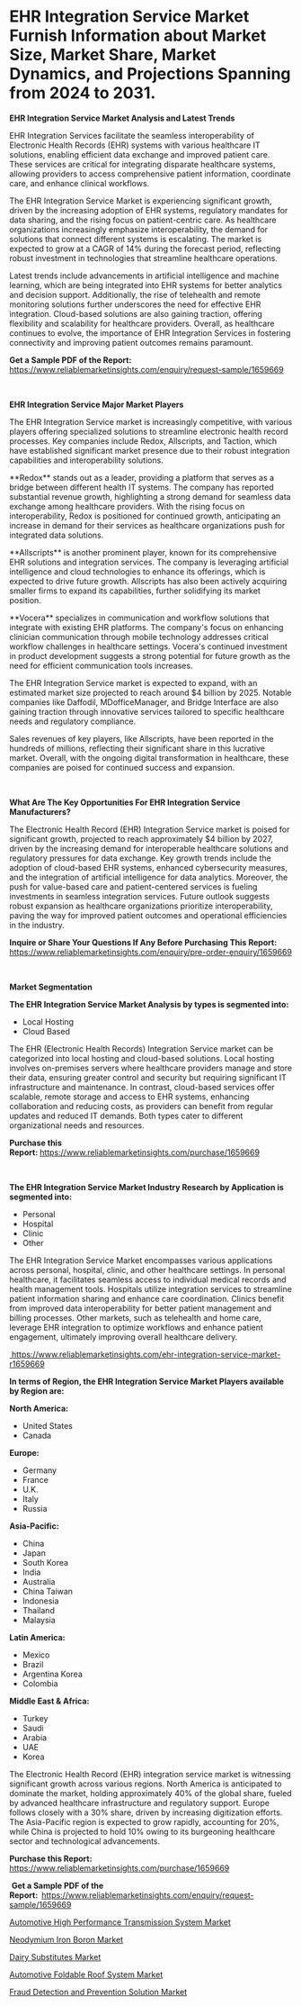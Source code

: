 <p><h1>EHR Integration Service Market Furnish Information about Market Size, Market Share, Market Dynamics, and Projections Spanning from 2024 to 2031.</h1></p><p><strong>EHR Integration Service Market Analysis and Latest Trends</strong></p>
<p><p>EHR Integration Services facilitate the seamless interoperability of Electronic Health Records (EHR) systems with various healthcare IT solutions, enabling efficient data exchange and improved patient care. These services are critical for integrating disparate healthcare systems, allowing providers to access comprehensive patient information, coordinate care, and enhance clinical workflows.</p><p>The EHR Integration Service Market is experiencing significant growth, driven by the increasing adoption of EHR systems, regulatory mandates for data sharing, and the rising focus on patient-centric care. As healthcare organizations increasingly emphasize interoperability, the demand for solutions that connect different systems is escalating. The market is expected to grow at a CAGR of 14% during the forecast period, reflecting robust investment in technologies that streamline healthcare operations.</p><p>Latest trends include advancements in artificial intelligence and machine learning, which are being integrated into EHR systems for better analytics and decision support. Additionally, the rise of telehealth and remote monitoring solutions further underscores the need for effective EHR integration. Cloud-based solutions are also gaining traction, offering flexibility and scalability for healthcare providers. Overall, as healthcare continues to evolve, the importance of EHR Integration Services in fostering connectivity and improving patient outcomes remains paramount.</p></p>
<p><strong>Get a Sample PDF of the Report:&nbsp;</strong> <a href="https://www.reliablemarketinsights.com/enquiry/request-sample/1659669?utm_campaign=1197&utm_medium=2&utm_source=Github&utm_content=ia&utm_term=03102024&utm_id=ehr-integration-service">https://www.reliablemarketinsights.com/enquiry/request-sample/1659669</a></p>
<p>&nbsp;</p>
<p><strong>EHR Integration Service Major Market Players</strong></p>
<p><p>The EHR Integration Service market is increasingly competitive, with various players offering specialized solutions to streamline electronic health record processes. Key companies include Redox, Allscripts, and Taction, which have established significant market presence due to their robust integration capabilities and interoperability solutions.</p><p>**Redox** stands out as a leader, providing a platform that serves as a bridge between different health IT systems. The company has reported substantial revenue growth, highlighting a strong demand for seamless data exchange among healthcare providers. With the rising focus on interoperability, Redox is positioned for continued growth, anticipating an increase in demand for their services as healthcare organizations push for integrated data solutions.</p><p>**Allscripts** is another prominent player, known for its comprehensive EHR solutions and integration services. The company is leveraging artificial intelligence and cloud technologies to enhance its offerings, which is expected to drive future growth. Allscripts has also been actively acquiring smaller firms to expand its capabilities, further solidifying its market position.</p><p>**Vocera** specializes in communication and workflow solutions that integrate with existing EHR platforms. The company's focus on enhancing clinician communication through mobile technology addresses critical workflow challenges in healthcare settings. Vocera's continued investment in product development suggests a strong potential for future growth as the need for efficient communication tools increases.</p><p>The EHR Integration Service market is expected to expand, with an estimated market size projected to reach around $4 billion by 2025. Notable companies like Daffodil, MDofficeManager, and Bridge Interface are also gaining traction through innovative services tailored to specific healthcare needs and regulatory compliance.</p><p>Sales revenues of key players, like Allscripts, have been reported in the hundreds of millions, reflecting their significant share in this lucrative market. Overall, with the ongoing digital transformation in healthcare, these companies are poised for continued success and expansion.</p></p>
<p>&nbsp;</p>
<p><strong>What Are The Key Opportunities For EHR Integration Service Manufacturers?</strong></p>
<p><p>The Electronic Health Record (EHR) Integration Service market is poised for significant growth, projected to reach approximately $4 billion by 2027, driven by the increasing demand for interoperable healthcare solutions and regulatory pressures for data exchange. Key growth trends include the adoption of cloud-based EHR systems, enhanced cybersecurity measures, and the integration of artificial intelligence for data analytics. Moreover, the push for value-based care and patient-centered services is fueling investments in seamless integration services. Future outlook suggests robust expansion as healthcare organizations prioritize interoperability, paving the way for improved patient outcomes and operational efficiencies in the industry.</p></p>
<p><strong>Inquire or Share Your Questions If Any Before Purchasing This Report:</strong> <a href="https://www.reliablemarketinsights.com/enquiry/pre-order-enquiry/1659669?utm_campaign=1197&utm_medium=2&utm_source=Github&utm_content=ia&utm_term=03102024&utm_id=ehr-integration-service">https://www.reliablemarketinsights.com/enquiry/pre-order-enquiry/1659669</a></p>
<p>&nbsp;</p>
<p><strong>Market Segmentation</strong></p>
<p><strong>The EHR Integration Service Market Analysis by types is segmented into:</strong></p>
<p><ul><li>Local Hosting</li><li>Cloud Based</li></ul></p>
<p><p>The EHR (Electronic Health Records) Integration Service market can be categorized into local hosting and cloud-based solutions. Local hosting involves on-premises servers where healthcare providers manage and store their data, ensuring greater control and security but requiring significant IT infrastructure and maintenance. In contrast, cloud-based services offer scalable, remote storage and access to EHR systems, enhancing collaboration and reducing costs, as providers can benefit from regular updates and reduced IT demands. Both types cater to different organizational needs and resources.</p></p>
<p><strong>Purchase this Report:&nbsp;</strong><a href="https://www.reliablemarketinsights.com/purchase/1659669?utm_campaign=1197&utm_medium=2&utm_source=Github&utm_content=ia&utm_term=03102024&utm_id=ehr-integration-service">https://www.reliablemarketinsights.com/purchase/1659669</a></p>
<p>&nbsp;</p>
<p><strong>The EHR Integration Service Market Industry Research by Application is segmented into:</strong></p>
<p><ul><li>Personal</li><li>Hospital</li><li>Clinic</li><li>Other</li></ul></p>
<p><p>The EHR Integration Service Market encompasses various applications across personal, hospital, clinic, and other healthcare settings. In personal healthcare, it facilitates seamless access to individual medical records and health management tools. Hospitals utilize integration services to streamline patient information sharing and enhance care coordination. Clinics benefit from improved data interoperability for better patient management and billing processes. Other markets, such as telehealth and home care, leverage EHR integration to optimize workflows and enhance patient engagement, ultimately improving overall healthcare delivery.</p></p>
<p><a href="https://www.reliablemarketinsights.com/ehr-integration-service-market-r1659669?utm_campaign=1197&utm_medium=2&utm_source=Github&utm_content=ia&utm_term=03102024&utm_id=ehr-integration-service">&nbsp;https://www.reliablemarketinsights.com/ehr-integration-service-market-r1659669</a></p>
<p><strong>In terms of Region, the EHR Integration Service Market Players available by Region are:</strong></p>
<p>
    <p> <strong> North America: </strong>
        <ul>
            <li>United States</li>
            <li>Canada</li>
        </ul>
        </p> 
    <p> <strong> Europe: </strong>
        <ul>
            <li>Germany</li>
            <li>France</li>
            <li>U.K.</li>
            <li>Italy</li>
            <li>Russia</li>
        </ul>
        </p> 
    <p> <strong> Asia-Pacific: </strong>
        <ul>
            <li>China</li>
            <li>Japan</li>
            <li>South Korea</li>
            <li>India</li>
            <li>Australia</li>
            <li>China Taiwan</li>
            <li>Indonesia</li>
            <li>Thailand</li>
            <li>Malaysia</li>
        </ul>
        </p> 
    <p> <strong> Latin America: </strong>
        <ul>
            <li>Mexico</li>
            <li>Brazil</li>
            <li>Argentina Korea</li>
            <li>Colombia</li>
        </ul>
        </p> 
    <p> <strong> Middle East & Africa: </strong>
        <ul>
            <li>Turkey</li>
            <li>Saudi</li>
            <li>Arabia</li>
            <li>UAE</li>
            <li>Korea</li>
        </ul>
    </p>
    </p>
<p><p>The Electronic Health Record (EHR) integration service market is witnessing significant growth across various regions. North America is anticipated to dominate the market, holding approximately 40% of the global share, fueled by advanced healthcare infrastructure and regulatory support. Europe follows closely with a 30% share, driven by increasing digitization efforts. The Asia-Pacific region is expected to grow rapidly, accounting for 20%, while China is projected to hold 10% owing to its burgeoning healthcare sector and technological advancements.</p></p>
<p><strong>Purchase this Report: </strong><a href="https://www.reliablemarketinsights.com/purchase/1659669?utm_campaign=1197&utm_medium=2&utm_source=Github&utm_content=ia&utm_term=03102024&utm_id=ehr-integration-service">https://www.reliablemarketinsights.com/purchase/1659669</a></p>
<p>&nbsp;<strong>Get a Sample PDF of the Report:&nbsp;&nbsp;</strong><a href="https://www.reliablemarketinsights.com/enquiry/request-sample/1659669?utm_campaign=1197&utm_medium=2&utm_source=Github&utm_content=ia&utm_term=03102024&utm_id=ehr-integration-service">https://www.reliablemarketinsights.com/enquiry/request-sample/1659669</a></p>
<p><strong></strong></p>
<p><p><a href="https://issuu.com/reportprime-2/docs/automotive-high-performance-transmi_0dc3c96c8b75d1?utm_campaign=1197&utm_medium=2&utm_source=Github&utm_content=ia&utm_term=03102024&utm_id=ehr-integration-service">Automotive High Performance Transmission System Market</a></p><p><a href="https://www.linkedin.com/pulse/evaluating-global-neodymium-iron-boron-market-trends-0qdle?trackingId=dLz%2FDtCrQemzZhAO3E3TUg%3D%3D&utm_campaign=1197&utm_medium=2&utm_source=Github&utm_content=ia&utm_term=03102024&utm_id=ehr-integration-service">Neodymium Iron Boron Market</a></p><p><a href="https://www.linkedin.com/pulse/market-insights-global-dairy-substitutes-forecast-innovation-zqmse?trackingId=hamcmfCcRA6xSsTI%2BnNKVA%3D%3D&utm_campaign=1197&utm_medium=2&utm_source=Github&utm_content=ia&utm_term=03102024&utm_id=ehr-integration-service">Dairy Substitutes Market</a></p><p><a href="https://issuu.com/reportprime-2/docs/automotive-foldable-roof-system-mar_8d2e16eba2b746?utm_campaign=1197&utm_medium=2&utm_source=Github&utm_content=ia&utm_term=03102024&utm_id=ehr-integration-service">Automotive Foldable Roof System Market</a></p><p><a href="https://www.linkedin.com/pulse/global-fraud-detection-prevention-solution-market-analysis-trends-o3zic?utm_campaign=1197&utm_medium=2&utm_source=Github&utm_content=ia&utm_term=03102024&utm_id=ehr-integration-service">Fraud Detection and Prevention Solution Market</a></p></p>